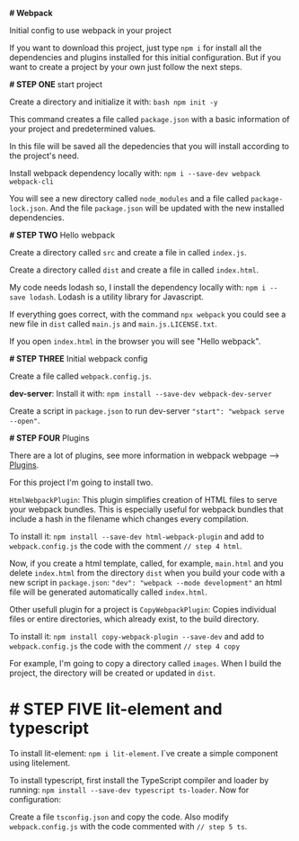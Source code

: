 **# Webpack**

Initial config to use webpack in your project


If you want to download this project, just type ``npm i`` for install all the dependencies and plugins installed for this initial configuration. But if you want to create a project by your own just follow the next steps.



**# STEP ONE** start project

Create a directory and initialize it with: ``bash npm init -y``

This command creates a file called `package.json` with a basic information of your project and predetermined values.

In this file will be saved all the depedencies that you will install according to the project's need.

Install webpack dependency locally with:  ``npm i --save-dev webpack webpack-cli``

You will see a new directory called `node_modules` and a file called `package-lock.json`. And the file `package.json` will be updated with the new installed dependencies.



**# STEP TWO** Hello webpack

Create a directory called `src` and create a file in called `index.js`.

Create a directory called `dist` and create a file in called `index.html`.

My code needs lodash so, I install the dependency locally with: ``npm i --save lodash``.
Lodash is a utility library for Javascript.

If everything goes correct, with the command ``npx webpack`` you could see a new file in 
`dist` called `main.js` and `main.js.LICENSE.txt`.

If you open `index.html` in the browser you will see "Hello webpack".



**# STEP THREE** Initial webpack config

Create a file called `webpack.config.js`.

**dev-server**:  Install it with: ``npm install --save-dev webpack-dev-server``

Create a script in `package.json` to run dev-server ``"start": "webpack serve --open"``.




**# STEP FOUR** Plugins

There are a lot of plugins, see more information in webpack webpage --> [Plugins](https://webpack.js.org/plugins/).

For this project I'm going to install two. 

`HtmlWebpackPlugin`: This plugin simplifies creation of HTML files to serve your webpack bundles. This is especially useful for webpack bundles that include a hash in the filename which changes every compilation.  

To install it: 	``npm install --save-dev html-webpack-plugin`` and add to `webpack.config.js` the code with the comment `// step 4 html`.

Now, if you create a html template, called, for example, `main.html` and you delete `index.html` from the directory `dist` when you build your code with a new script in `package.json`: ``"dev": "webpack --mode development"`` an html file will be generated automatically called `index.html`.

Other usefull plugin for a project is `CopyWebpackPlugin`: Copies individual files or entire directories, which already exist, to the build directory.

To install it: ``npm install copy-webpack-plugin --save-dev`` and add to `webpack.config.js` the code with the comment `// step 4 copy` 

For example, I'm going to copy a directory called `images`. When I build the project, the directory will be created or updated in `dist`.

# **# STEP FIVE** lit-element and typescript

To install lit-element: ``npm i lit-element``. 
I`ve create a simple component using litelement.

To install typescript, first install the TypeScript compiler and loader by running: ``npm install --save-dev typescript ts-loader``.
Now for configuration:

Create a file `tsconfig.json` and  copy the code.
Also modify `webpack.config.js` with the code  commented with `// step 5 ts`.
